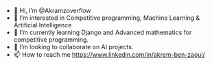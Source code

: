 - 👋 Hi, I’m @Akramzoverflow
- 👀 I’m interested in Competitive programming, Machine Learning & Artificial Intelligence
- 🌱 I’m currently learning Django and Advanced mathematics for competitive programming.
- 💞️ I’m looking to collaborate on AI projects.
- 📫 How to reach me https://www.linkedin.com/in/akrem-ben-zaoui/

<!---
Akramzoverflow/Akramzoverflow is a ✨ special ✨ repository because its `README.md` (this file) appears on your GitHub profile.
You can click the Preview link to take a look at your changes.
--->
